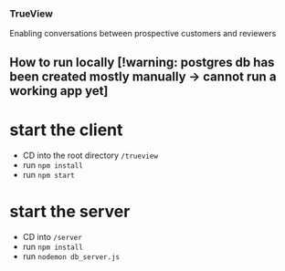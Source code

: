 ### TrueView
Enabling conversations between prospective customers and reviewers

## How to run locally [!warning: postgres db has been created mostly manually -> cannot run a working app yet]
# start the client
- CD into the root directory ```/trueview```
- run `npm install`
- run `npm start`

# start the server
- CD into ```/server```
- run `npm install`
- run `nodemon db_server.js`